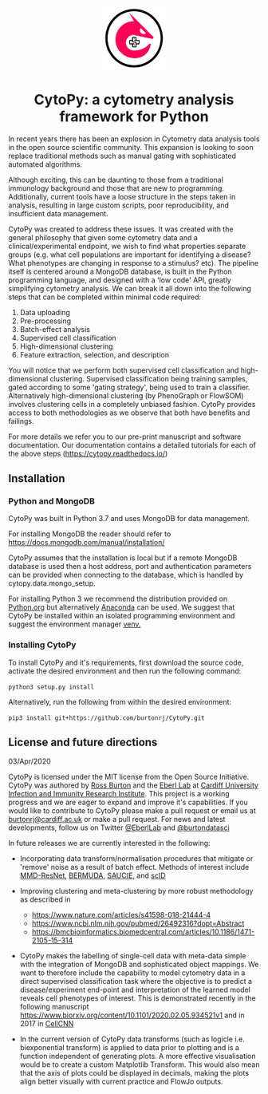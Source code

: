 <p align="center">
  <img src="https://github.com/burtonrj/CytoPy/blob/master/logo.png" height="25%" width="25%">
  <h1 align="center">CytoPy: a cytometry analysis framework for Python</h1>
</p>

In recent years there has been an explosion in Cytometry data analysis tools in the open source scientific community.
This expansion is looking to soon replace traditional methods such as manual gating with sophisticated automated algorithms.

Although exciting, this can be daunting to those from a traditional immunology background and those 
that are new to programming. Additionally, current tools have a loose structure in the steps taken in analysis, 
resulting in large custom scripts, poor reproducibility, and insufficient data management.

CytoPy was created to address these issues. It was created with the general philosophy that given some 
cytometry data and a clinical/experimental endpoint, we wish to find what properties separate groups (e.g. what cell populations
are important for identifying a disease? What phenotypes are changing in response to a stimulus? etc). 
The pipeline itself is centered around a MongoDB database, is built in  the Python programming language, 
and designed with a 'low code' API, greatly 
simplifying cytometry analysis. We can break it all down into the following steps that can be completed within minimal 
code required:

1. Data uploading
2. Pre-processing
3. Batch-effect analysis
4. Supervised cell classification 
5. High-dimensional clustering
6. Feature extraction, selection, and description

You will notice that we perform both supervised cell classification and high-dimensional clustering.
Supervised classification being training samples, gated according to some 'gating strategy', being used
to train a classifier. Alternatively high-dimensional clustering (by PhenoGraph or FlowSOM) involves clustering 
cells in a completely unbiased fashion. CytoPy provides access to both methodologies as we observe 
that both have benefits and failings.

For more details we refer you to our pre-print manuscript and software documentation. Our documentation contains 
a detailed tutorials for each of the above steps (https://cytopy.readthedocs.io/)

## Installation

### Python and MongoDB

CytoPy was built in Python 3.7 and uses MongoDB for data management. 

For installing MongoDB the reader should refer to https://docs.mongodb.com/manual/installation/

CytoPy assumes that the installation is local but if a remote MongoDB database is used then a host address, port and 
authentication parameters can be provided when connecting to the database, which is handled by cytopy.data.mongo_setup.

For installing Python 3 we recommend the distribution provided on <a href='https://www.python.org/downloads/'>Python.org</a> but 
 alternatively <a href='https://www.anaconda.com/'>Anaconda</a> can be used. We suggest that CytoPy be installed within an isolated 
programming environment and suggest the environment manager <a href='https://docs.python.org/3/tutorial/venv.html'>venv.</a>

### Installing CytoPy

To install CytoPy and it's requirements, first download the source code, activate the desired environment and then run the following command:

`python3 setup.py install`

Alternatively, run the following from within the desired environment:

`pip3 install git+https://github.com/burtonrj/CytoPy.git`

## License and future directions

03/Apr/2020

CytoPy is licensed under the MIT license from the Open Source Initiative. CytoPy was authored by <a href='https://www.linkedin.com/in/burtonbiomedical/'>Ross Burton</a> and the <a href='https://www.cardiff.ac.uk/people/view/78691-eberl-matthias'>Eberl Lab</a>  at <a href='https://www.cardiff.ac.uk/medicine/research/divisions/infection-and-immunity'>Cardiff University Infection and Immunity Research Institute</a>. This project is a working progress and we are eager to expand and improve it's capabilities. If you would like to contribute to CytoPy please make a pull request or email us at burtonrj@cardiff.ac.uk or make a pull request. For news and latest developments, follow us on Twitter <a href='https://twitter.com/EberlLab'>@EberlLab</a> and <a href='https://twitter.com/burtondatasci'>@burtondatasci</a>

In future releases we are currently interested in the following:

* Incorporating data transform/normalisation procedures that mitigate or 'remove' noise as a result of batch effect. 
Methods of interest include <a href='https://arxiv.org/pdf/1610.04181.pdf'>MMD-ResNet</a>, 
<a href='https://genomebiology.biomedcentral.com/articles/10.1186/s13059-019-1764-6'>BERMUDA</a>,
<a href='https://www.nature.com/articles/s41592-019-0576-7'>SAUCIE</a>, and
<a href='https://www.ncbi.nlm.nih.gov/pubmed/32151972'>scID</a>

* Improving clustering and meta-clustering by more robust methodology as described in 
    * https://www.nature.com/articles/s41598-018-21444-4
    * https://www.ncbi.nlm.nih.gov/pubmed/26492316?dopt=Abstract
    * https://bmcbioinformatics.biomedcentral.com/articles/10.1186/1471-2105-15-314
   
* CytoPy makes the labelling of single-cell data with meta-data simple with the integration of MongoDB and 
sophisticated object mappings. We want to therefore include the capability to model cytometry data in a direct supervised 
classification task where the objective is to predict a disease/experiment end-point and interpretation of the learned 
model reveals cell phenotypes of interest. This is demonstrated recently in the following manuscript https://www.biorxiv.org/content/10.1101/2020.02.05.934521v1 
and in 2017 in <a href='https://www.nature.com/articles/ncomms14825'>CellCNN</a>

* In the current version of CytoPy data transforms (such as logicle i.e. biexponential transform) is applied to data 
prior to plotting and is a function independent of generating plots. A more effective visualisation would be to create 
a custom Matplotlib Transform. This would also mean that the axis of plots could be displayed in decimals, making the 
plots align better visually with current practice and FlowJo outputs.



